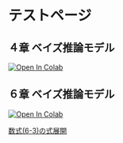 # テストページ
## ４章 ベイズ推論モデル
[![Open In Colab](https://colab.research.google.com/assets/colab-badge.svg)](https://colab.research.google.com/github/CPcolloquium/cp_program_book/blob/f3c1c367a801c852aae2e3df52a19dddb294cfe5/4_Neural-network-model.ipynb)

## ６章 ベイズ推論モデル
[![Open In Colab](https://colab.research.google.com/assets/colab-badge.svg)](https://colab.research.google.com/github/CPcolloquium/cp_program_book/blob/f3c1c367a801c852aae2e3df52a19dddb294cfe5/6_Bayesian-inference-model.ipynb)

[数式(6-3)の式展開](equation_6_3.md)


